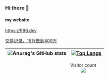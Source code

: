 ### Hi there 👋
#### my website
https://996.dev

[交易记录，15万做到400万](https://955dev.github.io/150000-principal-earn-4-million)

| ![Anurag's GitHub stats](https://github-readme-stats.vercel.app/api?username=ChinaVolvocars) | [![Top Langs](https://github-readme-stats.vercel.app/api/top-langs/?username=ChinaVolvocars&layout=compact)](https://github.com/anuraghazra/github-readme-stats) |
| ------------- | ------------- |

<p align="center"> 
  Visitor count<br>
  <img src="https://profile-counter.glitch.me/ChinaVolvocars/count.svg" />
</p>

